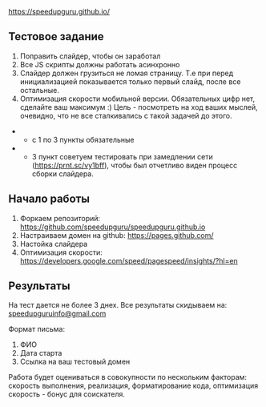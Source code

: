 https://speedupguru.github.io/

Тестовое задание
-----------------------------------

1) Поправить слайдер, чтобы он заработал
2) Все JS скрипты должны работать асинхронно
3) Слайдер должен грузиться не ломая страницу. Т.е при перед инициализацией показывается только первый слайд, после все остальные.
4) Оптимизация скорости мобильной версии. Обязательных цифр нет, сделайте ваш максимум :) Цель - посмотреть на ход ваших мыслей, очевидно, что не все сталкивались с такой задачей до этого.

* - с 1 по 3 пункты обязательные
* - 3 пункт советуем тестировать при замедлении сети (https://prnt.sc/vy1bff), чтобы был отчетливо виден процесс сборки слайдера.

Начало работы
-----------------------------------

1) Форкаем репозиторий: https://github.com/speedupguru/speedupguru.github.io
2) Настраиваем домен на github: https://pages.github.com/
3) Настойка слайдера
4) Оптимизация скорости: https://developers.google.com/speed/pagespeed/insights/?hl=en


Результаты
-----------------------------------
На тест дается не более 3 днех. Все результаты скидываем на: speedupguruinfo@gmail.com

Формат письма:

1) ФИО
2) Дата старта
3) Ссылка на ваш тестовый домен

Работа будет оцениваться в совокупности по нескольким факторам: скорость выполнения, реализация, форматирование кода, оптимизация скорость - бонус для соискателя.